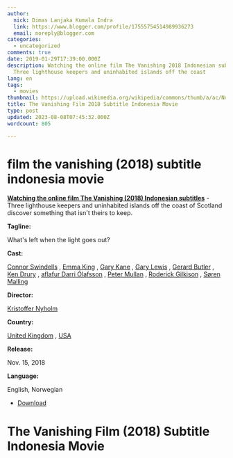 ```yaml
---
author:
  nick: Dimas Lanjaka Kumala Indra
  link: https://www.blogger.com/profile/17555754514989936273
  email: noreply@blogger.com
categories:
  - uncategorized
comments: true
date: 2019-01-29T17:39:00.000Z
description: Watching the online film The Vanishing 2018 Indonesian subtitles -
  Three lighthouse keepers and uninhabited islands off the coast
lang: en
tags:
  - movies
thumbnail: https://upload.wikimedia.org/wikipedia/commons/thumb/a/ac/No_image_available.svg/2048px-No_image_available.svg.png
title: The Vanishing Film 2018 Subtitle Indonesia Movie
type: post
updated: 2023-08-08T07:45:32.000Z
wordcount: 805

---
```


film the vanishing (2018) subtitle indonesia movie
==================================================

**[Watching the online film The Vanishing (2018) Indonesian subtitles](http://webmanajemen.com/search/?q=the%20vanishing%202018)** - Three lighthouse keepers and uninhabited islands off the coast of Scotland discover something that isn't theirs to keep.

**Tagline:**

What's left when the light goes out?

**Cast:**

[Connor Swindells](http://webmanajemen.com/search/?q=cast%20connor%20swindells) , [Emma King](http://webmanajemen.com/search/?q=cast%20emma%20king) , [Gary Kane](http://webmanajemen.com/search/?q=cast%20gary%20kane) , [Gary Lewis](http://webmanajemen.com/search/?q=cast%20gary%20lewis) , [Gerard Butler](http://webmanajemen.com/search/?q=cast%20gerard%20butler) , [Ken Drury](http://webmanajemen.com/search/?q=cast%20ken%20drury) , [aflafur Darri Ólafsson](http://webmanajemen.com/search/?q=cast%20olafur%20darri%20olafsson) , [Peter Mullan](http://webmanajemen.com/search/?q=cast%20peter%20mullan) , [Roderick Gilkison](http://webmanajemen.com/search/?q=cast%20roderick%20gilkison) , [Søren Malling](http://webmanajemen.com/search/?q=cast%20soren%20malling)

**Director:**

[Kristoffer Nyholm](http://webmanajemen.com/search/?q=director%20kristoffer%20nyholm)

**Country:**

[United Kingdom](http://webmanajemen.com/search/?q=country%20united%20kingdom) , [USA](http://webmanajemen.com/search/?q=country%20usa)

**Release:**

Nov. 15, 2018

**Language:**

English, Norwegian

*   [](https://www.webmanajemen.com/page/safelink.html?url=aHR0cDovL212ZG93bjIxLmNvbS90aGUtdmFuaXNoaW5nLTIwMTkv "Download link 1 The Vanishing (2018)")[Download](https://www.webmanajemen.com/page/safelink.html?url=aHR0cDovL212ZG93bjIxLmNvbS90aGUtdmFuaXNoaW5nLTIwMTkv "Download link 1 The Vanishing (2018)")

The Vanishing Film (2018) Subtitle Indonesia Movie
==================================================